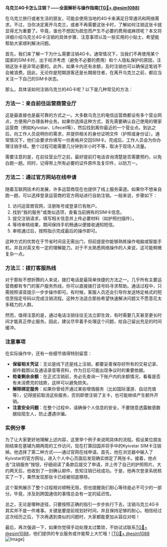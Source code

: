 **乌克兰4G卡怎么注销？——全面解析与操作指南[[TG💪+ @esim1088](https://t.me/s/esim1088)]**

在乌克兰旅行或者生活的朋友，可能会使用当地的4G卡来满足日常通讯和网络需求。不过，当你决定离开乌克兰，或者不再需要这张卡时，了解如何注销这张卡就显得尤为重要了。毕竟，谁也不想因为疏忽而产生不必要的费用或麻烦呢？本文将详细介绍乌克兰4G卡注销的具体步骤、注意事项以及一些实用的小贴士，希望能帮助大家顺利解决问题。

首先，我们来了解一下为什么需要注销4G卡。通常情况下，当我们不再使用某个国家的SIM卡时，出于经济考虑（避免不必要的费用）和个人隐私保护的原因，注销这张卡是非常必要的。此外，如果卡内还有余额，及时注销也可以确保这笔钱不会被浪费。因此，无论你是短期游客还是长期居住者，在离开乌克兰之前，都应当关注一下自己的SIM卡状态。

那么，具体该如何注销乌克兰的4G卡呢？以下是几种常见的方法：

### 方法一：亲自前往运营商营业厅

这是最直接也是最可靠的方式之一。大多数乌克兰的电信运营商都设有多个营业网点，方便用户办理各种业务。如果你选择这种方式，首先需要确认自己使用的哪家运营商（例如Kyivstar、Lifecell等），然后找到离你最近的一个营业点。到达之后，向工作人员说明你的需求，并提供相关的身份证明文件（护照或身份证）。通常情况下，他们会要求你填写一份表格并交回SIM卡。完成后，工作人员会为你办理注销手续。整个过程可能需要几分钟到半小时不等，取决于现场人流量。

需要注意的是，在前往营业厅之前，最好提前打电话咨询清楚是否需要预约，以免白跑一趟。同时，记得带上所有必要的证件原件及复印件，以防万一。

### 方法二：通过官方网站在线申请

随着互联网技术的发展，许多运营商现在也提供了线上服务渠道。如果你不想亲自跑一趟，可以选择登录运营商的官方网站进行自助注销。一般来说，步骤如下：

1. 访问运营商官网，注册账号或登录已有账户。
2. 找到“我的服务”或类似选项，查看当前拥有的SIM卡信息。
3. 提交注销请求，填写相关信息并上传必要材料（如护照扫描件）。
4. 等待审核结果，期间保持手机畅通以便接收通知短信。
5. 审核通过后，按照指示完成最后的操作即可。

这种方式的优势在于节省时间且无需出门，但前提是你能够熟练操作电脑或智能手机，并且对英文有一定的理解能力。对于不太熟悉网络操作的人来说，这可能稍微复杂一点。

### 方法三：拨打客服热线

对于那些不想折腾的人来说，拨打电话是最简单快捷的方法之一。几乎所有主要运营商都有专门的客户服务热线，你可以直接拨打该号码寻求帮助。通话过程中，只需按照语音提示一步步操作即可。有时候，客服人员还会引导你发送特定格式的短信至指定号码以完成注销流程。这种方法适合那些希望快速解决问题又不愿意花太多精力的人群。

然而，值得注意的是，通过电话注销往往无法立即生效，有时需要几天甚至更长时间才能真正停止服务。因此，建议尽早着手处理这个问题，给自己留出充足的时间缓冲。

### 注意事项

在实际操作中，还有一些细节值得特别留意：

- **保留相关凭证**：无论是线下还是线上注销，都要妥善保存好所有的交易记录、邮件截图以及通话录音等资料，作为日后可能出现争议时的重要依据。
- **检查剩余余额**：在正式注销前，务必先查询一下账户内的余额情况，看看是否有未消费完的钱款，这样可以避免损失。
- **解除绑定服务**：如果你曾经开通过某些增值服务（比如国际漫游、自动充值等），记得提前取消这些服务，否则即使注销了主卡，也可能继续产生额外开销。
- **注意安全问题**：在整个过程中，请确保个人信息的安全，不要随意透露敏感数据给陌生人，防止遭遇诈骗。

### 实例分享

为了让大家更好地理解上述内容，这里举个例子来说明具体的流程。假设某位朋友刚结束在基辅为期两周的工作访问，现在打算回国并将手中的Kyivstar SIM卡注销掉。他选择了第二种方式——通过官网在线申请。首先，他在浏览器中输入了Kyivstar的官方网址，进入个人中心页面后发现确实绑定了两张卡。接着，他点击“注销服务”按钮，仔细阅读了条款后提交了申请，并上传了自己的护照照片。大约两天后，他收到了一封确认邮件，告知注销已经成功。于是，他再次登录系统核实了一下，果然发现那张卡已经被彻底移除。

这个案例展示了整个过程相对顺畅无阻，但也提醒我们耐心等待是必不可少的一部分。毕竟，涉及到跨国通信的事情总会有一定的延迟性。

总之，无论是哪种途径，只要按照正确的指引一步步执行下去，注销乌克兰4G卡其实并不是一件难事。关键是要提前规划好时间，并且保持足够的耐心。相信经过这次经历之后，下次再遇到类似的问题时，大家都能更加从容应对啦！

最后，再次强调一下，如果你觉得手动处理太过繁琐，不妨试试联系[TG💪+ @esim1088](https://t.me/s/esim1088)，他们提供的专业服务或许能帮上大忙哦！[[TG💪+ @esim1088](https://t.me/s/esim1088) ![Image](https://i.postimg.cc/4NQfJmqS/Snipaste-2025-05-13-00-14-12.png)]